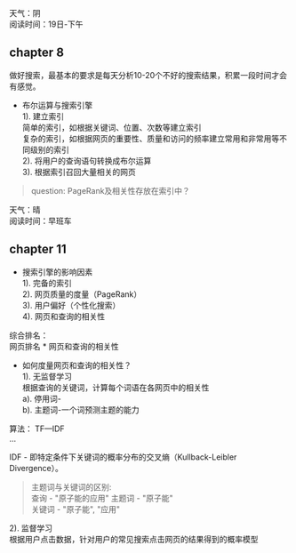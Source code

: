 天气：阴  
阅读时间：19日-下午 


## chapter 8
做好搜索，最基本的要求是每天分析10-20个不好的搜索结果，积累一段时间才会有感觉。  
+ 布尔运算与搜索引擎  
1). 建立索引  
简单的索引，如根据关键词、位置、次数等建立索引  
复杂的索引，如根据网页的重要性、质量和访问的频率建立常用和非常用等不同级别的索引  
2). 将用户的查询语句转换成布尔运算  
3). 根据索引召回大量相关的网页  
> question: PageRank及相关性存放在索引中？  




天气：晴  
阅读时间：早班车 


## chapter 11
+ 搜索引擎的影响因素  
1). 完备的索引  
2). 网页质量的度量（PageRank）  
3). 用户偏好（个性化搜索）  
4). 网页和查询的相关性   

综合排名：  
网页排名 * 网页和查询的相关性  


+ 如何度量网页和查询的相关性？  
1). 无监督学习  
根据查询的关键词，计算每个词语在各网页中的相关性  
a). 停用词-  
b). 主题词-一个词预测主题的能力  

算法：
TF—IDF  
...


IDF - 即特定条件下关键词的概率分布的交叉熵（Kullback-Leibler Divergence）。  

> 主题词与关键词的区别:  
> 查询 - "原子能的应用"
> 主题词 - "原子能"  
> 关键词 - "原子能", "应用"  


2). 监督学习  
根据用户点击数据，针对用户的常见搜索点击网页的结果得到的概率模型    



